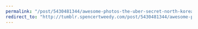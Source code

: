```yaml
---
permalink: "/post/5430481344/awesome-photos-the-uber-secret-north-korea"
redirect_to: "http://tumblr.spencertweedy.com/post/5430481344/awesome-photos-the-uber-secret-north-korea"
---
```

